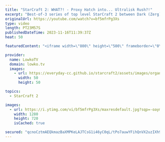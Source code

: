 ```yaml
---
title: "StarCraft 2: WHAT?! - Proxy Hatch into... Ultralisk Rush?!"
excerpt: "Best-of-3 series of top level StarCraft 2 between Dark (Zerg) and herO (Protoss).  In these games Dark once again decides to cheese his opponent with Hatcheries in every match. Support my work: https://patreon.com/lowkotv  Lowko merch: https://lowko.shop Tech setup: https://lowko.tv/setup  My second"
originalUrl: https://youtube.com/watch?v=bf5mfrPg3Xs
type: video
length: PT23M57S
publishedDateTime: 2023-11-16T11:39:37Z
heat: 50

featuredContent: "<iframe width=\"800\" height=\"500\" frameborder=\"0\" src=\"https://www.youtube.com/embed/bf5mfrPg3Xs\" allow=\"accelerometer; autoplay; encrypted-media; gyroscope; picture-in-picture\" allowfullscreen></iframe>"

provider:
  name: LowkoTV
  domain: lowko.tv
  images:
    - url: https://everyday-cc.github.io/starcraft2/assets/images/organizations/lowko.tv-50x50.jpg
      width: 50
      height: 50

topics:
  - StarCraft 2

images:
  - url: https://i.ytimg.com/vi/bf5mfrPg3Xs/maxresdefault.jpg?sqp=-oaymwEmCIAKENAF8quKqQMa8AEB-AH-CYAC0AWKAgwIABABGHIgVCg-MA8=&rs=AOn4CLDDaKidCSzMPd2z4xp-SD0YmZMr9Q
    width: 1280
    height: 720
    isCached: true

secured: "qcnoCztmAEQkmazBaXMPKeLAJTCsG1i46yC0qL/tPo7auwYFihQnVX2uzIXh9bQSATVaNwxAXgSm9o5pKwrhnL9Pk6h/or/d2W3iHiBxeVWdQqOIR3XId3BiCJsu/GWVjFbLhGmeMJ/Qy6ivOQEJ52hyCwlu+V7zhh2NwPsebK9ndzguzJ3rY2f6J1PYK6Y5EAvxYotF1hS7UszTS70K99yKVPGAhsGXAx/LUYlX/9faj6bLMj/6fHn4hQLp8K0KdmO7D9vbXbcjeL9PcUWsrusWnjNxYK2EEkcIKrGn0Nq/BkCWAYRkgYHhLgdHTcmEihQt+i9GLLOvkFVzYS6da7qtnSe68lRhUlLnwKiougTVWdbfhP/AncoG21Ub9C/Pkz1K79de3oJ5Jiod4e8Z7KA8mJyf5c3Myt5wjZG3ZMQ=;t4S9vDAJ8CM8qtUvuhrD9g=="
---
```


